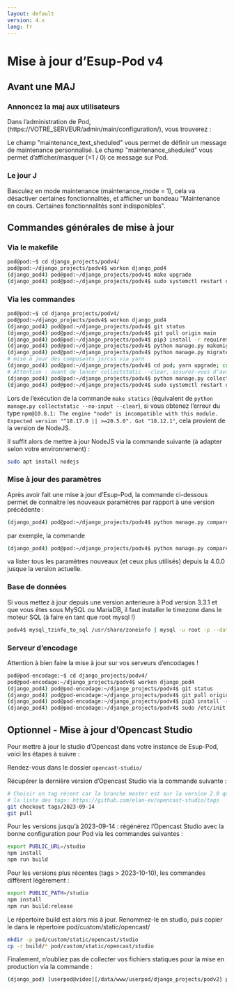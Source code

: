 ```yaml
---
layout: default
version: 4.x
lang: fr
---
```


# Mise à jour d’Esup-Pod v4

## Avant une MAJ

### Annoncez la maj aux utilisateurs

Dans l’administration de Pod, (https://VOTRE_SERVEUR/admin/main/configuration/), vous trouverez :

Le champ "maintenance_text_sheduled" vous permet de définir un message de maintenance personnalisé.
Le champ "maintenance_sheduled" vous permet d’afficher/masquer (=1 / 0) ce message sur Pod.

### Le jour J

Basculez en mode maintenance (maintenance_mode = 1), cela va désactiver certaines fonctionnalités, et afficher un bandeau "Maintenance en cours. Certaines fonctionnalités sont indisponibles".

## Commandes générales de mise à jour

### Via le makefile

```sh
pod@pod:~$ cd django_projects/podv4/
pod@pod:~/django_projects/podv4$ workon django_pod4
(django_pod4) pod@pod:~/django_projects/podv4$ make upgrade
(django_pod4) pod@pod:~/django_projects/podv4$ sudo systemctl restart uwsgi-pod
```

### Via les commandes

```sh
pod@pod:~$ cd django_projects/podv4/
pod@pod:~/django_projects/podv4$ workon django_pod4
(django_pod4) pod@pod:~/django_projects/podv4$ git status
(django_pod4) pod@pod:~/django_projects/podv4$ git pull origin main
(django_pod4) pod@pod:~/django_projects/podv4$ pip3 install -r requirements.txt
(django_pod4) pod@pod:~/django_projects/podv4$ python manage.py makemigrations
(django_pod4) pod@pod:~/django_projects/podv4$ python manage.py migrate
# mise à jour des composants js/css via yarn
(django_pod4) pod@pod:~/django_projects/podv4$ cd pod; yarn upgrade; cd ..
# Attention : avant de lancer collectstatic --clear, assurez-vous d’avoir sauvegardé le dossier static/custom si vous y avez mis des fichiers personnalisés.
(django_pod4) pod@pod:~/django_projects/podv4$ python manage.py collectstatic --no-input --clear
(django_pod4) pod@pod:~/django_projects/podv4$ sudo systemctl restart uwsgi-pod
```

Lors de l’exécution de la commande `make statics` (équivalent de `python manage.py collectstatic --no-input --clear`), si vous obtenez l’erreur du type `npm@10.8.1: The engine "node" is incompatible with this module. Expected version "^18.17.0 || >=20.5.0". Got "18.12.1"`, cela provient de la version de NodeJS.

Il suffit alors de mettre à jour NodeJS via la commande suivante (à adapter selon votre environnement) :

```sh
sudo apt install nodejs
```

### Mise à jour des paramètres

Après avoir fait une mise à jour d’Esup-Pod, la commande ci-dessous permet de connaitre les nouveaux paramètres par rapport à une version précédente :

```sh
(django_pod4) pod@pod:~/django_projects/podv4$ python manage.py compareconfiguration *VERSION_PRECEDENTE*
```

par exemple, la commande

```sh
(django_pod4) pod@pod:~/django_projects/podv4$ python manage.py compareconfiguration 4.0.0
```

va lister tous les paramètres nouveaux (et ceux plus utilisés) depuis la 4.0.0 jusque la version actuelle.

### Base de données

Si vous mettez à jour depuis une version anterieure à Pod version 3.3.1 et que vous êtes sous MySQL ou MariaDB, il faut installer le timezone dans le moteur SQL (à faire en tant que root mysql !)

```sh
podv4$ mysql_tzinfo_to_sql /usr/share/zoneinfo | mysql -u root -p --database=mysql
```

### Serveur d’encodage

Attention à bien faire la mise à jour sur vos serveurs d’encodages !

```sh
pod@pod-encodage:~$ cd django_projects/podv4/
pod@pod-encodage:~/django_projects/podv4$ workon django_pod4
(django_pod4) pod@pod-encodage:~/django_projects/podv4$ git status
(django_pod4) pod@pod-encodage:~/django_projects/podv4$ git pull origin main
(django_pod4) pod@pod-encodage:~/django_projects/podv4$ pip3 install -r requirements.txt
(django_pod4) pod@pod-encodage:~/django_projects/podv4$ sudo /etc/init.d/celeryd restart
```

## Optionnel - Mise à jour d’Opencast Studio

Pour mettre à jour le studio d’Opencast dans votre instance de Esup-Pod, voici les étapes à suivre :

Rendez-vous dans le dossier `opencast-studio/`

Récupérer la dernière version d’Opencast Studio via la commande suivante :

```sh
# Choisir un tag récent car la branche master est sur la version 2.0 qui est un redesign complet
# la liste des tags: https://github.com/elan-ev/opencast-studio/tags
git checkout tags/2023-09-14
git pull
```

Pour les versions jusqu’à 2023-09-14 : régénérez l’Opencast Studio avec la bonne configuration pour Pod via les commandes suivantes :

```sh
export PUBLIC_URL=/studio
npm install
npm run build
```

Pour les versions plus récentes (tags > 2023-10-10), les commandes diffèrent légèrement :

```sh
export PUBLIC_PATH=/studio
npm install
npm run build:release
```

Le répertoire build est alors mis à jour. Renommez-le en studio, puis copier le dans le répertoire pod/custom/static/opencast/

```sh
mkdir -p pod/custom/static/opencast/studio
cp -r build/* pod/custom/static/opencast/studio
```

Finalement, n’oubliez pas de collecter vos fichiers statiques pour la mise en production via la commande :

```sh
(django_pod) [userpod@video][/data/www/userpod/django_projects/podv2] python manage.py collectstatic
```
